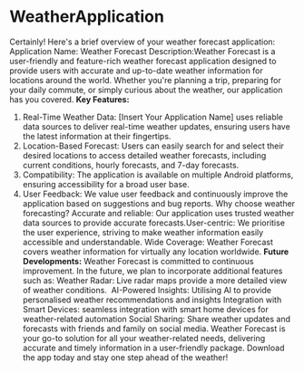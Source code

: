 # WeatherApplication
Certainly! Here's a brief overview of your weather forecast application:
Application Name: Weather Forecast
Description:Weather Forecast is a user-friendly and feature-rich weather forecast application designed to provide users with accurate and up-to-date weather information for locations around the world. Whether you're planning a trip, preparing for your daily commute, or simply curious about the weather, our application has you covered.
**Key Features:**
1. Real-Time Weather Data: [Insert Your Application Name] uses reliable data sources to deliver real-time weather updates, ensuring users have the latest information at their fingertips.
2. Location-Based Forecast: Users can easily search for and select their desired locations to access detailed weather forecasts, including current conditions, hourly forecasts, and 7-day forecasts.
3. Compatibility: The application is available on multiple Android platforms, ensuring accessibility for a broad user base.
4. User Feedback: We value user feedback and continuously improve the application based on suggestions and bug reports.
Why choose weather forecasting?
Accurate and reliable: Our application uses trusted weather data sources to provide accurate forecasts.User-centric: We prioritise the user experience, striving to make weather information easily accessible and understandable.
Wide Coverage: Weather Forecast covers weather information for virtually any location worldwide.
**Future Developments:**
Weather Forecast is committed to continuous improvement. In the future, we plan to incorporate additional features such as:
Weather Radar: Live radar maps provide a more detailed view of weather conditions.  AI-Powered Insights: Utilising AI to provide personalised weather recommendations and insights
Integration with Smart Devices: seamless integration with smart home devices for weather-related automation
Social Sharing: Share weather updates and forecasts with friends and family on social media.
Weather Forecast is your go-to solution for all your weather-related needs, delivering accurate and timely information in a user-friendly package. Download the app today and stay one step ahead of the weather!

